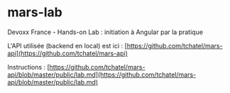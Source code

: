 # mars-lab

Devoxx France - Hands-on Lab : initiation à Angular par la pratique 

L'API utilisée (backend en local) est ici : [https://github.com/tchatel/mars-api](https://github.com/tchatel/mars-api)

Instructions : [https://github.com/tchatel/mars-api/blob/master/public/lab.md](https://github.com/tchatel/mars-api/blob/master/public/lab.md)
